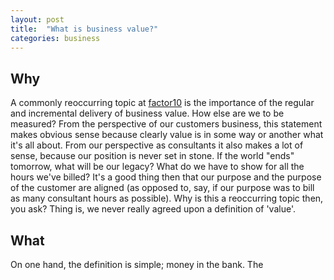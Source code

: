 ```yaml
---
layout: post
title:  "What is business value?"
categories: business
---
```

## Why
A commonly reoccurring topic at [factor10](http://www.factor10.com) is the importance of the regular and incremental delivery of business value.
How else are we to be measured?
From the perspective of our customers business, this statement makes obvious sense because clearly value is in some way or another what it's all about. From our
perspective as consultants it also makes a lot of sense, because our position is never set in stone. If the world "ends" tomorrow, what will be our legacy?
What do we have to show for all the hours we've billed? It's a good thing then that our purpose and the purpose of the customer are aligned (as opposed to, say,
if our purpose was to bill as many consultant hours as possible). Why is this a reoccurring topic then, you ask? Thing is, we never really agreed upon a definition
of 'value'.

## What
On one hand, the definition is simple; money in the bank. The 